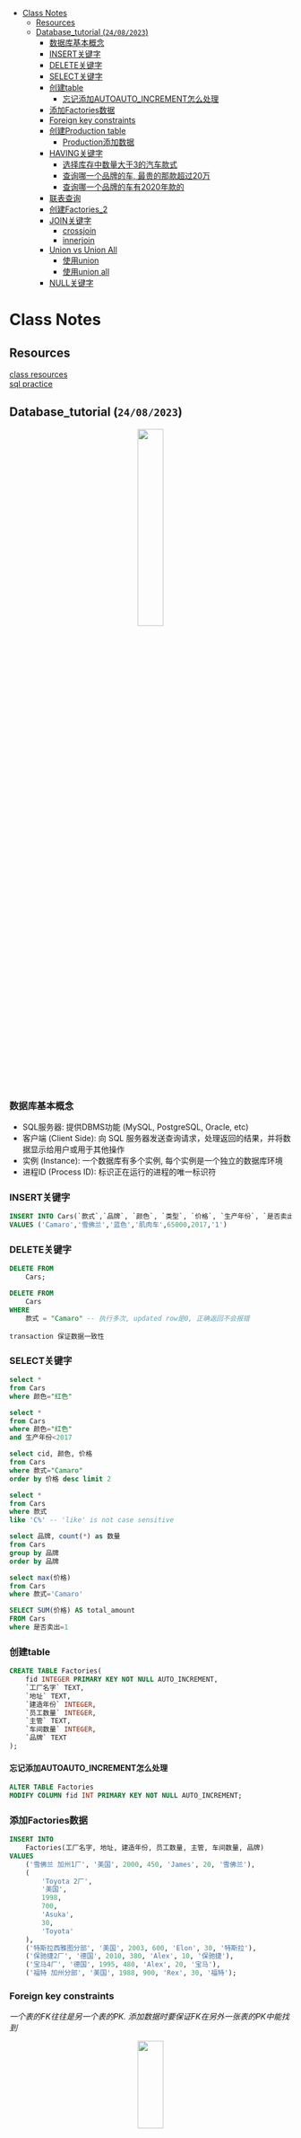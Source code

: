 - [Class Notes](#class-notes)
  - [Resources](#resources)
  - [Database\_tutorial (`24/08/2023`)](#database_tutorial-24082023)
    - [数据库基本概念](#数据库基本概念)
    - [INSERT关键字](#insert关键字)
    - [DELETE关键字](#delete关键字)
    - [SELECT关键字](#select关键字)
    - [创建table](#创建table)
      - [忘记添加AUTOAUTO\_INCREMENT怎么处理](#忘记添加autoauto_increment怎么处理)
    - [添加Factories数据](#添加factories数据)
    - [Foreign key constraints](#foreign-key-constraints)
    - [创建Production table](#创建production-table)
      - [Production添加数据](#production添加数据)
    - [HAVING关键字](#having关键字)
      - [选择库存中数量大于3的汽车款式](#选择库存中数量大于3的汽车款式)
      - [查询哪一个品牌的车, 最贵的那款超过20万](#查询哪一个品牌的车-最贵的那款超过20万)
      - [查询哪一个品牌的车有2020年款的](#查询哪一个品牌的车有2020年款的)
    - [联表查询](#联表查询)
    - [创建Factories\_2](#创建factories_2)
    - [JOIN关键字](#join关键字)
      - [crossjoin](#crossjoin)
      - [innerjoin](#innerjoin)
    - [Union vs Union All](#union-vs-union-all)
      - [使用union](#使用union)
      - [使用union all](#使用union-all)
    - [NULL关键字](#null关键字)

# Class Notes

## Resources
[class resources](https://github.com/jessieyu1/intro2database)<br>
[sql practice](https://sqlbolt.com/lesson/select_queries_introduction)

## Database_tutorial (`24/08/2023`)
<p align='center'><img src='../image/Database.png' width='30%' height='30%' /></p>

### 数据库基本概念
- SQL服务器: 提供DBMS功能 (MySQL, PostgreSQL, Oracle, etc)
- 客户端 (Client Side): 向 SQL 服务器发送查询请求，处理返回的结果，并将数据显示给用户或用于其他操作
- 实例 (Instance): 一个数据库有多个实例, 每个实例是一个独立的数据库环境
- 进程ID (Process ID): 标识正在运行的进程的唯一标识符

### INSERT关键字
```sql
INSERT INTO Cars(`款式`,`品牌`, `颜色`, `类型`, `价格`, `生产年份`, `是否卖出`)
VALUES ('Camaro','雪佛兰','蓝色','肌肉车',65000,2017,'1')
```

### DELETE关键字
```sql
DELETE FROM
    Cars;

DELETE FROM
    Cars
WHERE
    款式 = "Camaro" -- 执行多次, updated row是0, 正确返回不会报错
```

`transaction 保证数据一致性`

### SELECT关键字
```sql
select *
from Cars
where 颜色="红色"

select *
from Cars
where 颜色="红色"
and 生产年份<2017

select cid, 颜色, 价格
from Cars
where 款式="Camaro"
order by 价格 desc limit 2

select *
from Cars
where 款式
like 'C%' -- 'like' is not case sensitive

select 品牌, count(*) as 数量
from Cars
group by 品牌
order by 品牌

select max(价格)
from Cars
where 款式='Camaro'

SELECT SUM(价格) AS total_amount
FROM Cars
where 是否卖出=1
```

### 创建table
```sql
CREATE TABLE Factories(
    fid INTEGER PRIMARY KEY NOT NULL AUTO_INCREMENT,
    `工厂名字` TEXT,
    `地址` TEXT,
    `建造年份` INTEGER,
    `员工数量` INTEGER,
    `主管` TEXT,
    `车间数量` INTEGER,
    `品牌` TEXT
);
```

#### 忘记添加AUTOAUTO_INCREMENT怎么处理
```sql
ALTER TABLE Factories
MODIFY COLUMN fid INT PRIMARY KEY NOT NULL AUTO_INCREMENT;
```

### 添加Factories数据
```sql
INSERT INTO
    Factories(工厂名字, 地址, 建造年份, 员工数量, 主管, 车间数量, 品牌)
VALUES
    ('雪佛兰 加州1厂', '美国', 2000, 450, 'James', 20, '雪佛兰'),
    (
        'Toyota 2厂',
        '美国',
        1998,
        700,
        'Asuka',
        30,
        'Toyota'
    ),
    ('特斯拉西雅图分部', '美国', 2003, 600, 'Elon', 30, '特斯拉'),
    ('保驰捷2厂', '德国', 2010, 380, 'Alex', 10, '保驰捷'),
    ('宝马4厂', '德国', 1995, 480, 'Alex', 20, '宝马'),
    ('福特 加州分部', '美国', 1988, 900, 'Rex', 30, '福特');
```

### Foreign key constraints
*一个表的FK往往是另一个表的PK. 添加数据时要保证FK在另外一张表的PK中能找到*

<p align='center'><img src='../image/ER Diagram.png' width='30%' height='20%' /></p>

```sql
-- 成功, 两个FK都能在Cars和Factories的PK中一一对应
INSERT INTO Production(`cid`, `fid`, `生产日期`, `负 责员工`) VALUES (1, 1, “20150908”, “Zavier”);

-- 失败, 9在Factories的PK的无法找到
INSERT INTO Production(`cid`, `fid`, `生产日期`, `负 责员工`) VALUES (2, 9, “20171208”, “Ross”);
```

### 创建Production table
```sql
USE lab2;

CREATE TABLE Production(
    `pid` INT PRIMARY KEY AUTO_INCREMENT,
    `cid` INT NOT NULL,
    `fid` INT NOT NULL,
    `生产日期` TEXT,
    `负责员工` TEXT,
    FOREIGN KEY(`cid`) REFERENCES Cars(`cid`),
    FOREIGN KEY(`fid`) REFERENCES Factories(`fid`)
);
```

#### Production添加数据
```sql
INSERT INTO
    Production (`cid`, `fid`, `生产日期`, `负责员工`)
VALUES
    (2, 6, '17/12/2020', 'Alex'),
    (5, 4, '18/12/2020', 'Zed'),
    (7, 2, '23/12/2020', 'Lee'),
    (8, 1, '28/12/2020', 'Lin'),
    (13, 2, '1/01/2021', 'Gabriel'),
    (4, 3, '1/01/2021', 'Jason'),
    (15, 4, '2/01/2021', 'Chris'),
    (6, 5, '3/01/2021', 'Mark'),
    (9, 6, '14/01/2021', 'Ron'),
    (18, 6, '16/01/2021', 'Harris');
```

### HAVING关键字
#### 选择库存中数量大于3的汽车款式
```sql
SELECT 款式, COUNT(*) AS num
FROM Cars
GROUP BY 款式
HAVING num > 3
```

#### 查询哪一个品牌的车, 最贵的那款超过20万
```sql
SELECT
    品牌,
    款式,
    max(价格) AS maxPrice
FROM
    Cars
GROUP BY
    品牌,
    款式
HAVING
    maxPrice > 200000;
```

> group by必须同时包含所有nonaggregated columns. 否则如果你只是用`group by 款式`, 你不能区分相同款式不同颜色的车. 这样一来, sql会报错

#### 查询哪一个品牌的车有2020年款的
```sql
SELECT
    品牌
FROM
    Cars
WHERE
    生产年份 = 2020
GROUP BY
    品牌
HAVING
    COUNT(*) > 0;
```

### 联表查询
```sql
select * from Cars, Production, Factories
where production.生产日期="1/01/2021"
and Production.cid=Cars.cid
and Factories.fid=Production.fid
```

### 创建Factories_2
```sql
CREATE TABLE Factories_2(
    `fid` INT AUTO_INCREMENT,
    `工厂名字` VARCHAR(255),
    `地址` VARCHAR(255) NOT NULL CHECK(`地址` IN ("美国", "德国")),
    `建造年份` INT,
    `员工数量` INT CHECK(`员工数量 ` >= 100),
    `主管` VARCHAR(255),
    `车间数量` INT,
    `品牌` VARCHAR(255) UNIQUE,
    PRIMARY KEY(`fid`)
);
```

### JOIN关键字
> 如果多个表有关联性(相同column), 可以用join来生成一个具有关联关系的结果集

<p align='center'><img src='../image/different sql join.png' width='80%' height='80%' /></p>


#### crossjoin
```sql
SELECT
    Cars.颜色,
    Factories.工厂名字
FROM
    Cars
    CROSS JOIN Factories
```

#### innerjoin
```sql
SELECT
    款式,
    类型
FROM
    Cars
    INNER JOIN Factories ON Cars.品牌 = Factories.品牌
```

### Union vs Union All
> union和union all都是合并输出结果.

| union | union all |
| :---: | :---: |
| ***不包含重复行*** | ***包含重复行*** |


#### 使用union
```sql
SELECT
    *
FROM
    Cars
WHERE
    颜色 = '红色'
UNION
SELECT
    *
FROM
    Cars
WHERE
    类型 = '跑车';
```

<p align='center'><img src='../image/union.png' width='80%' height='80%' /></p>


#### 使用union all
```sql
SELECT
    *
FROM
    Cars
WHERE
    颜色 = '红色'
UNION ALL
SELECT
    *
FROM
    Cars
WHERE
    类型 = '跑车';
```

<p align='center'><img src='../image/union all.png' width='80%' height='80%' /></p>

### NULL关键字
> NULL表示一个缺失值的项, 和0或包含空格的字段不同<br>
> 一般用来做check constraint (NOT NULL)
